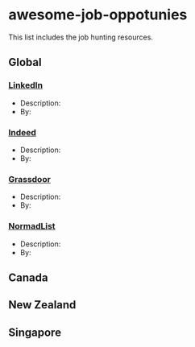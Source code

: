 # awesome-job-oppotunies
This list includes the job hunting resources.

## Global

### [LinkedIn](https://linkedin.com)

- Description:
- By:

### [Indeed](https://indeed.com)

- Description:
- By:

### [Grassdoor](https://grassdoor.com)

- Description:
- By:

### [NormadList](http://nomadlist.com)

- Description:
- By:


## Canada

## New Zealand

## Singapore

